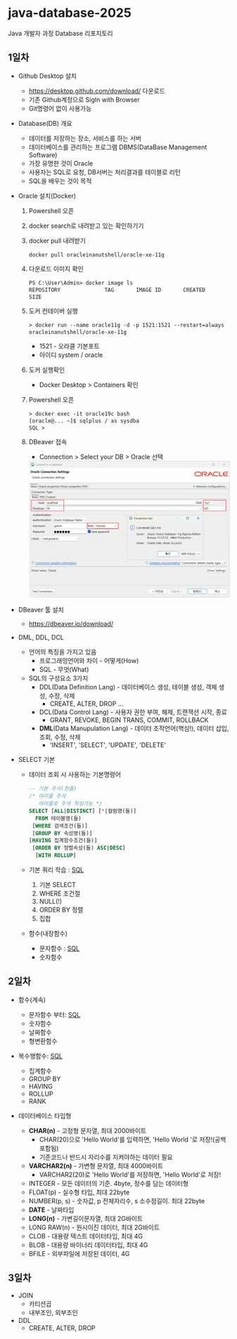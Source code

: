# java-database-2025
Java 개발자 과정 Database 리포지토리 

## 1일차 
- Github Desktop 설치
    - https://desktop.github.com/download/ 다운로드 
    - 기존 Github계정으로 SigIn with Browser
    - Git명령어 없이 사용가능
- Database(DB) 개요
    - 데이터를 저장하는 장소, 서비스를 하는 서버
    - 데이터베이스를 관리하는 프로그램 DBMS(DataBase Management Software)
    - 가장 유명한 것이 Oracle
    - 사용자는 SQL로 요청, DB서버는 처리결과를 테이블로 리턴
    - SQL을 배우는 것이 목적
- Oracle 설치(Docker)
    1. Powershell 오픈
    2. docker search로 내려받고 있는 확인하기기
    3. docker pull 내려받기
        ```shell 
        docker pull oracleinanutshell/oracle-xe-11g
        ```
    4. 다운로드 이미지 확인
        ```shell
        PS C:\User\Admin> docker image ls
        REPOSITORY              TAG       IMAGE ID       CREATED        SIZE
        
        ```
    5. 도커 컨테이버 실행
        ```shell
        > docker run --name oracle11g -d -p 1521:1521 --restart=always oracleinanutshell/oracle-xe-11g
        ```
        - 1521 - 오라클 기본포트
        - 아이디 system / oracle
    6. 도커 실행확인
        - Docker Desktop > Containers 확인
    7. Powershell 오픈
        ```shall
        > docker exec -it oracle19c bash
        [oracle@... ~]$ sqlplus / as sysdba
        SQL > 
        ```
    8. DBeaver 접속
        - Connection > Select your DB > Oracle 선택

        <img src="./image/db001.png" width="650">

- DBeaver 툴 설치
    - https://dbeaver.io/download/
- DML, DDL, DCL
    - 언어의 특징을 가지고 있음
        - 프로그래밍언어와 차이 - 어떻게(How) 
        - SQL - 무엇(What)
    - SQL의 구성요소 3가지
        - DDL(Data Definition Lang) - 데이터베이스 생성, 테이블 생성, 객체 생성, 수정, 삭제
            - CREATE, ALTER, DROP ...
        - DCL(Data Control Lang) - 사용자 권한 부여, 해제, 트랜잭션 시작, 종료
            - GRANT, REVOKE, BEGIN TRANS, COMMIT, ROLLBACK
        - **DML**(Data Manupulation Lang) - 데이터 조작언어(핵심!), 데이터 삽입, 조회, 수정, 삭제
            - 'INSERT', 'SELECT', 'UPDATE', 'DELETE'
- SELECT 기본
    - 데이터 조회 시 사용하는 기본명령어
        ```sql
        -- 기본 주석(한줄)
        /* 여러줄 주석
           여러줄로 주석 작성가능 */
        SELECT [ALL|DISTINCT] [*|컬럼명(들)]
          FROM 테이블명(들)
         [WHERE 검색조건(들)]  
         [GROUP BY 속성명(들)]
        [HAVING 집계함수조건(들)]
         [ORDER BY 정렬속성(들) ASC|DESC]
          [WITH ROLLUP]
        ```
    - 기본 쿼리 학습 : [SQL](./Day01/sql01_select기본.sql)
        1. 기본 SELECT
        2. WHERE 조건절
        3. NULL(!)
        4. ORDER BY 정렬
        5. 집합 

    - 함수(내장함수)
        - 문자함수 : [SQL](./Day01/sql02_함수.sql)
        - 숫자함수

## 2일차
- 함수(계속)
    - 문자함수 부터: [SQL](./Day02/sql01_함수계속.sql)
    - 숫자함수
    - 날짜함수
    - 형변환함수
- 복수행함수: [SQL](./Day02/sql02_복수행함수.sql)
    - 집계함수
    - GROUP BY
    - HAVING
    - ROLLUP
    - RANK

- 데이터베이스 타입형
    - **CHAR(n)** - 고정형 문자열, 최대 2000바이트
        - CHAR(20)으로 'Hello World'를 입력하면, 'Hello World        '로 저장!(공백포함됨)
        - 기준코드나 반드시 자리수를 지켜야하는 데이터 필요
    - **VARCHAR2(n)** - 가변형 문자열, 최대 4000바이트
        - VARCHAR2(20)로 'Hello World'를 저장하면, 'Hello World'로 저장!
    - INTEGER - 모든 데이터의 기준. 4byte, 정수를 담는 데이터형 
    - FLOAT(p) - 실수형 타입, 최대 22byte
    - NUMBER(p, s) - 숫자값, p 전체자리수, s 소수점길이. 최대 22byte
    - **DATE** - 날짜타입
    - **LONG(n)** - 가변길이문자열, 최대 2G바이트
    - LONG RAW(n) - 원시이진 데이터, 최대 2G바이트
    - CLOB - 대용량 텍스트 데이터타입, 최대 4G
    - BLOB - 대용량 바이너리 데이터타입, 최대 4G
    - BFILE - 외부파일에 저장된 데이터, 4G

## 3일차
- JOIN 
    - 카티션곱
    - 내부조인, 외부조인
- DDL 
    - CREATE, ALTER, DROP